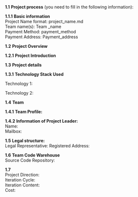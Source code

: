 **1.1** **Project process** (you need to fill in the following information):  

**1.1.1** **Basic information**  
 	Project Name format: project_name.md  
 	Team name(s): Team _name  
	Payment Method: payment_method  
	Payment Address: Payment_address  
	
**1.2** **Project Overview**  

**1.2.1** **Project Introduction**

**1.3** **Project details**  

**1.3.1** **Technology Stack Used**  

Technology 1:  

Technology 2:  

 **1.4** **Team**  
 
 **1.4.1** **Team Profile:**  
 
**1.4.2** **Information of Project Leader:**  
Name:  
Mailbox:  

**1.5**   **Legal structure:**  
Legal Representative:
Registered Address:  

**1.6** **Team Code Warehouse**  
Source Code Repository:  

**1.7**  
	Project Direction:   
	Iteration Cycle:   
	Iteration Content:  
	Cost:
